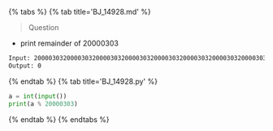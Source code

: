 {% tabs %}
{% tab title='BJ_14928.md' %}

> Question

* print remainder of 20000303

```txt
Input: 20000303200003032000030320000303200003032000030320000303200003032000030320000303
Output: 0
```

{% endtab %}
{% tab title='BJ_14928.py' %}

```py
a = int(input())
print(a % 20000303)
```

{% endtab %}
{% endtabs %}
